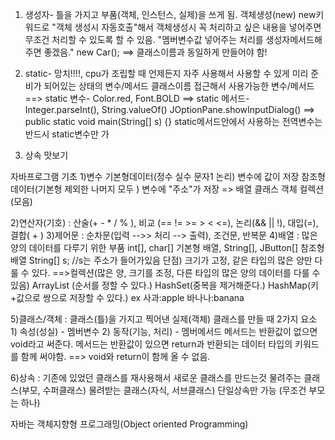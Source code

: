 1. 생성자- 틀을 가지고 부품(객체, 인스턴스, 실제)을 쓰게 됨.
              객체생성(new)
              new키워드로 "객체 생성시 자동호출"해서
              객체생성시 꼭 처리하고 싶은 내용을 넣어주면
              무조건 처리할 수 있도록 할 수 있음.
              "멤버변수값 넣어주는 처리를 생성자메서드해주면 좋겠음."
              new Car(); ==> 클래스이름과 동일하게 만들어야 함!
              
2. static- 망치!!!!, cpu가 조립할 때 언제든지 자주 사용해서
            사용할 수 있게 미리 준비가 되어있는 상태의 변수/메서드
            클래스이름 접근해서 사용가능한 변수/메서드
            ==> static 변수- Color.red, Font.BOLD
            ==> static 메서드- Integer.parseInt(), String.valueOf()
		            JOptionPane.showInputDialog()
            ==> public static void main(String[] s) {}
                  static메서드안에서 사용하는 전역변수는 반드시 static변수만 가
3. 상속 맛보기

자바프로그램 기초
1)변수
기본형데이터(정수 실수 문자1 논리) 변수에 값이 저장
참조형데이터(기본형 제외한 나머지 모두 ) 변수에 "주소"가 저장 => 배열 클래스 객체 컬렉션(모음)

2)연산자(기호) : 산술(+ - * / % ), 비교 (== != >= > < <=), 논리(&& || !), 대입(=), 결합( + )
3)제어문 : 순차문(입력 -->> 처리 --> 출력), 조건문, 반복문
4)배열 : 많은 양의 데이터를 다루기 위한 부품
	int[], char[] 기본형 배열,	 String[], JButton[] 참조형배열
	String[] s; //s는 주소가 들어가있음
	단점) 크기가 고정, 같은 타입의 많은 양만 다룰 수 있다.
	==>컬렉션(많은 양, 크기를 조정, 다른 타입의 많은 양의 데이터를 다룰 수있음)
		ArrayList (순서를 정할 수 있다.)
		HashSet(중복을 제거해준다.)
		HashMap(키+값으로 쌍으로 저장할 수 있다.) ex 사과:apple 바나나:banana
    
5)클래스/객체 : 클래스(틀)을 가지고 찍어낸 실제(객체)
		클래스를 만들 때 2가지 요소
		1) 속성(성실) - 멤버변수
		2) 동작(기능, 처리) - 멤버메서드
		메서드는 반환값이 없으면 void라고 써준다.
		메서드는 반환값이 있으면 return과 반환되는 데이터 타입의 키워드를 함께 써야함.
		==> void와 return이 함께 올 수 없음.
    
6)상속 : 기존에 있었던 클래스를 재사용해서 새로운 클래스를 만드는것
	물려주는 클래스(부모, 수퍼클래스)
	물려받는 클래스(자식, 서브클래스)
	단일상속만 가능 (무조건 부모는 하나)
  
자바는 객체지향형 프로그래밍(Object oriented Programming)
